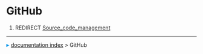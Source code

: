 # GitHub
1.  REDIRECT [Source\_code\_management](Source_code_management.md)



---
![](images/Right_arrow.png) [documentation index](../README.md) > GitHub
